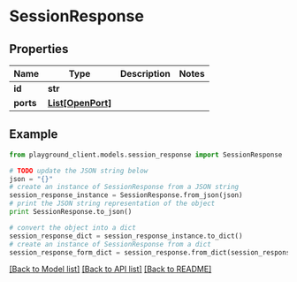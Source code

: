 # SessionResponse


## Properties
Name | Type | Description | Notes
------------ | ------------- | ------------- | -------------
**id** | **str** |  | 
**ports** | [**List[OpenPort]**](OpenPort.md) |  | 

## Example

```python
from playground_client.models.session_response import SessionResponse

# TODO update the JSON string below
json = "{}"
# create an instance of SessionResponse from a JSON string
session_response_instance = SessionResponse.from_json(json)
# print the JSON string representation of the object
print SessionResponse.to_json()

# convert the object into a dict
session_response_dict = session_response_instance.to_dict()
# create an instance of SessionResponse from a dict
session_response_form_dict = session_response.from_dict(session_response_dict)
```
[[Back to Model list]](../README.md#documentation-for-models) [[Back to API list]](../README.md#documentation-for-api-endpoints) [[Back to README]](../README.md)


